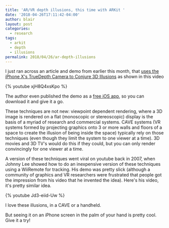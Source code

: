 ```yaml
---
title: 'AR/VR depth illusions, this time with ARKit '
date: '2018-04-26T17:11:42-04:00'
author: blair
layout: post
categories:
  - research
tags:
  - arkit
  - depth
  - illusions
permalink: 2018/04/26/ar-depth-illusions
---
```

I just ran across an article and demo from earlier this month, that [uses the iPhone X's TrueDepth Camera to Conjure 3D Illusions](https://mobile-ar.reality.news/news/apple-ar-app-uses-iphone-xs-truedepth-camera-conjure-3d-illusions-0183229/) as shown in this video

{% youtube xjH8Q4xsKpo %}

The author even published the demo as a [free iOS app](https://itunes.apple.com/app/theparallaxview/id1352818700), so you can download it and give it a go.

These techniques are not new: viewpoint dependent rendering, where a 3D image is rendered on a flat (monoscopic or stereoscopic) display is the basis of a myriad of research and commercial systems. CAVE systems (VR systems formed by projecting graphics onto 3 or more walls and floors of a space to create the illusion of being inside the space) typically rely on those techniques (even though they limit the system to one viewer at a time).  3D movies and 3D TV's would do this if they could, but you can only render convincingly for one viewer at a time.

A version of these techniques went viral on youtube back in 2007, when Johnny Lee showed how to do an inexpensive version of these techniques using a WiiRemote for tracking.  His demo was pretty slick (although a community of graphics and VR researchers were frustrated that people got the impression from his video that he invented the idea).  Here's his video, it's pretty similar idea.

{% youtube Jd3-eiid-Uw %}

I love these illusions, in a CAVE or a handheld.

But seeing it on an iPhone screen in the palm of your hand is pretty cool.  Give it a try!
